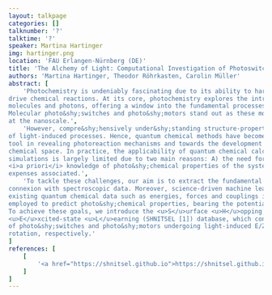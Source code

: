 ```yaml
---
layout: talkpage
categories: []
talknumber: '?'
talktime: '?'
speaker: Martina Hartinger
img: hartinger.png
location: 'FAU Erlangen-Nürnberg (DE)'
title: 'The Alchemy of Light: Computational Investigation of Photoswitches and Photomotors'
authors: 'Martina Hartinger, Theodor Röhrkasten, Carolin Müller'
abstract: [
    'Photochemistry is undeniably fascinating due to its ability to harness the power of light to
drive chemical reactions. At its core, photochemistry explores the intricate dance be&shy;tween
molecules and photons, offering a window into the fundamental processes that shape our world.
Molecular photo&shy;switches and photo&shy;motors stand out as these mol&shy;ecu&shy;lar entities exploit light-triggered conformational changes or rotational motions, offering a remarkable level of control
at the nanoscale.',
    'However, compre&shy;hensively under&shy;standing structure-property relationships of photo&shy;chemical reactions through experiments alone is challenging, if not unfeasible, due to the ultrafast nature
of light-induced processes. Hence, quantum chemical methods have become an indispensable
tool in revealing photoreaction mechanisms and towards the development of design rules within
chemical space. In practice, the applicability of quantum chemical calculations and dynamics
simulations is largely limited due to two main reasons: A) the need for theoretical expertise and
<i>a priori</i> knowledge of photo&shy;chemical properties of the system and B) the high computational
expenses associated.',
    'To tackle these challenges, our aim is to extract the fundamental principles governing photo&shy;chemical reactions through a database-supported analysis of quantum chemical results in
connexion with spectroscopic data. Moreover, science-driven machine learning&mdash;relying on
existing quantum chemical data such as energies, forces and couplings in excited states&mdash;is
employed to predict photo&shy;chemical properties, bearing the potential to greatly ex&shy;pedite non-adiabatic molecular dynamics simulations while upholding ab initio accuracy.
To achieve these goals, we introduce the <u>S</u>urface <u>H</u>opping <u>N</u>ewly <u>I</u>nvented <u>T</u>raining <u>S</u>et for
<u>E</u>xcited-state <u>L</u>earning (SHNITSEL [1]) database, which contains computational data for a multitude of photo&shy;reactions. Specifically, we showcase example mol&shy;ecules from the compound class
of photo&shy;switches and photo&shy;motors undergoing light-induced E/Z isomerization and directional
rotation, respectively.'
]
references: [
    [
        '<a href="https://shnitsel.github.io">https://shnitsel.github.io</a>'
    ]
]
---
```

